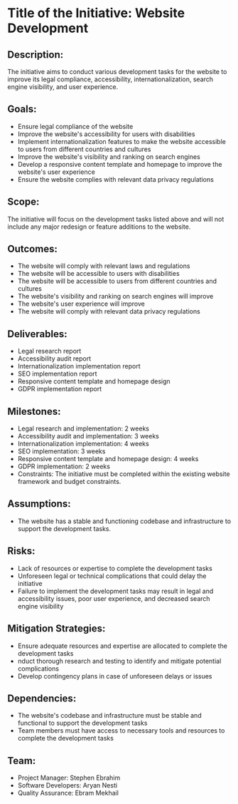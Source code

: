 # Title of the Initiative: Website Development

## Description: 

The initiative aims to conduct various development tasks for the website to improve its legal compliance, accessibility, internationalization, search engine visibility, and user experience.

## Goals:

- Ensure legal compliance of the website
- Improve the website's accessibility for users with disabilities
- Implement internationalization features to make the website accessible to users from different countries and cultures
- Improve the website's visibility and ranking on search engines
- Develop a responsive content template and homepage to improve the website's user experience
- Ensure the website complies with relevant data privacy regulations

## Scope: 

The initiative will focus on the development tasks listed above and will not include any major redesign or feature additions to the website.

## Outcomes:

- The website will comply with relevant laws and regulations
- The website will be accessible to users with disabilities
- The website will be accessible to users from different countries and cultures
- The website's visibility and ranking on search engines will improve
- The website's user experience will improve
- The website will comply with relevant data privacy regulations

## Deliverables:

- Legal research report
- Accessibility audit report
- Internationalization implementation report
- SEO implementation report
- Responsive content template and homepage design
- GDPR implementation report

## Milestones:

- Legal research and implementation: 2 weeks
- Accessibility audit and implementation: 3 weeks
- Internationalization implementation: 4 weeks
- SEO implementation: 3 weeks
- Responsive content template and homepage design: 4 weeks
- GDPR implementation: 2 weeks
- Constraints: The initiative must be completed within the existing website framework and budget constraints.

## Assumptions: 

- The website has a stable and functioning codebase and infrastructure to support the development tasks.

## Risks:

- Lack of resources or expertise to complete the development tasks
- Unforeseen legal or technical complications that could delay the initiative
- Failure to implement the development tasks may result in legal and accessibility issues, poor user experience, and decreased search engine visibility

## Mitigation Strategies:

- Ensure adequate resources and expertise are allocated to complete the development tasks
- nduct thorough research and testing to identify and mitigate potential complications
- Develop contingency plans in case of unforeseen delays or issues

## Dependencies:

- The website's codebase and infrastructure must be stable and functional to support the development tasks
- Team members must have access to necessary tools and resources to complete the development tasks

## Team:

- Project Manager: Stephen Ebrahim
- Software Developers: Aryan Nesti
- Quality Assurance: Ebram Mekhail